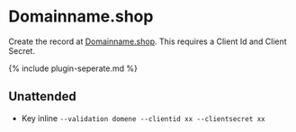 ---
---
# Domainname.shop 
Create the record at [Domainname.shop](https://domainname.shop/). This requires a Client Id and Client Secret.

{% include plugin-seperate.md %}

## Unattended 
- Key inline
`‑‑validation domene --clientid xx --clientsecret xx`